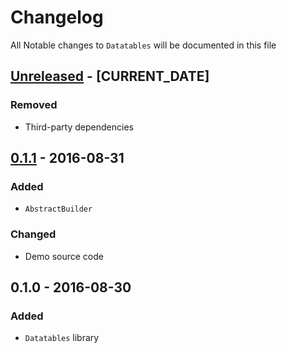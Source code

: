 # Changelog

All Notable changes to `Datatables` will be documented in this file

## [Unreleased](https://github.com/rougin/datatables/compare/v0.1.1...HEAD) - [CURRENT_DATE]

### Removed
- Third-party dependencies

## [0.1.1](https://github.com/rougin/datatables/compare/v0.1.0...v0.1.1) - 2016-08-31

### Added
- `AbstractBuilder`

### Changed
- Demo source code

## 0.1.0 - 2016-08-30

### Added
- `Datatables` library